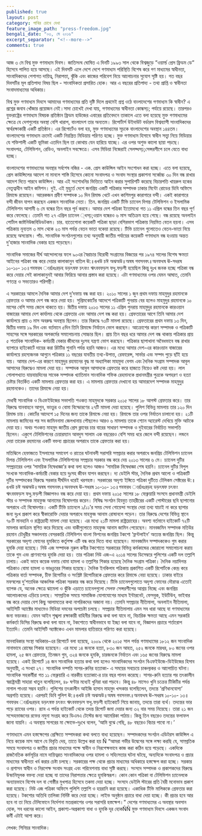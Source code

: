 ```yaml
---
published: true
layout: post
category: পাখির চোখে দেখা
feature_image_path: "press-freedom.jpg"
bengali_date: "০৩, মে ২০১৬"
excerpt_separator: "<!--more-->"
comments: true
---
```


আজ ৩ মে বিশ্ব মুক্ত গণমাধ্যম দিবস। জাতিসংঘ ঘোষিত এ দিনটি ১৯৯৩ সাল থেকে বিশ্বজুড়ে ”ওয়ার্ল্ড প্রেস ফ্রিডম ডে” হিসেবে পালিত হয়ে আসছে। এই দিবসটি এলে দেশে দেশে গণমাধ্যম পরিস্থিতি বিশেষ করে গণ মাধ্যমের স্বাধীনতা, সাংবাদিকদের পেশাগত দায়িত্ব, নিরাপত্তা, ঝুঁকি এবং কাজের পরিবেশ নিয়ে আলোচনার সুযোগ সৃষ্টি হয়। গত বছর দিবসটির মূল প্রতিপাদ্য বিষয় ছিল - সাংবাদিকতা প্রসারিত হোক। আর এ বছরের প্রতিপাদ্য - তথ্য প্রাপ্তি ও স্বাধীনতা সংবাদমাধ্যমের অধিকার।<!--more-->

বিশ্ব মুক্ত গণমাধ্যম দিবসে আমাদের গণমাধ্যমের প্রতি দৃষ্টি দিলে প্রথমেই প্রশ্ন ওঠে বাংলাদেশের গণমাধ্যম কি স্বাধীন? এ প্রশ্নের জবাব খোঁজার প্রয়োজন নেই।সাদা চোখেই দেখা যায়, গণমাধ্যমের স্বাধীনতা কোন্ধসঢ়; পর্যায়ে রয়েছে। তারপরও যুক্তরাষ্ট্রের গণমাধ্যম বিষয়ক প্রতিষ্ঠান ফ্রিডম হাউজের এবারের প্রতিবেদনে তাকালে এতে বলা হয়েছে মুক্ত গণমাধ্যমের ক্ষেত্রে যে দেশগুলোর অবস্থা বেশি খারাপ, বাংলাদেশ তার অন্যতম। রিপোর্টার্স উইদাউট বর্ডারস বিশ্বব্যাপী সাংবাদিকদের স্বার্থরক্ষাকারী একটি প্রতিষ্ঠান। এর রিপোর্টেও বলা হয়, মুক্ত গণমাধ্যমের সূচকে বাংলাদেশের অবস্থান ১৪৪তম। বাংলাদেশের গণমাধ্যম ক্রমেই একটি নিয়ন্ত্রিত মিডিয়ায় পরিণত হচ্ছে। মুক্ত গণমাধ্যম হিসাবে স্বাধীন সত্ত্বা নিয়ে মিডিয়ার যে শক্তিশালী একটি ভূমিকা এতদিন ছিল তা কোথায় যেন হারিয়ে যাচ্ছে। এর ওপর অশুভ কালো ছায়া পড়ছে। সংবাদপত্র, টেলিভিশন, রেডিও, অনলাইন সবক্ষেত্রে। এসব মিডিয়া নিজেরাই সেলফ্ধসঢ়;সেন্সরশীপে চলে যেতে বাধ্য হচ্ছে।

বাংলাদেশের গণমাধ্যমের অবস্থার সর্বশেষ নজির - এক. প্রেস কাউন্সিল আইন সংশোধন করা হচ্ছে। এতে বলা হয়েছে, প্রেস কাউন্সিলের আদেশ না মানলে শাস্তি হিসেবে কোনো সংবাদপত্র ও সংবাদ সংস্থার প্রকাশনা সর্ব্বোচ্চ ৩০ দিন বন্ধ রাখার আদেশ দিতে পারবে কাউন্সিল। আর এই সংশোধনির ভিত্তিতে আইন করার সুপারিশটি করেছে বিচারপতি খায়রুল হকের নেতৃত্বাধীন আইন কমিশন। দুই. এই মুহুর্তে দেশে জনপ্রিয় একটি পত্রিকার সম্পাদক ঢাকার মিন্টো রোডের ডিবি অফিসে রিমান্ডে রয়েছেন। আরেকজন প্রবীণ সম্পাদক ১০ দিন রিমান্ড খেটে এখন কাশিমপুর কারাগারে বন্দী। একই কারাগারে বন্দী জীবন যাপন করছেন একজন সাংবাদিক নেতা। তিন. জনপ্রিয় একটি টিভি চ্যানেল দিগন্ত টেলিভিশন ও ইসলামিক টেলিভিশন আগামী ৬ মে বন্ধের তিন বছর পূর্ন করবে। আমার দেশ পত্রিকা ইতোমধ্যে গত ১১ এপ্রিল বন্ধের তিন বছর পূর্ণ করে ফেলেছে। তেমনি গত ২৭ এপ্রিল চ্যানেল ্ধসঢ়;ওয়ান বন্ধেরও ৬ মাস অতিক্রম হয়ে গেছে। বন্ধ রয়েছে অনলাইন পোর্টাল জাষ্টনিউজবিডিডটকম। চার. হাতেগোনা কয়েকটি পত্রিকা ছাড়া বেশিরভাগ পত্রিকায় নিয়মিত বেতন হয়না। এসব পত্রিকায় নূন্যতম ৩ মাস থেকে ২৩ মাস পর্যন্ত বেতন ভাতা বকেয়া রয়েছে। টিভি চ্যানেল গুলোতেও বেতন-ভাতা নিয়ে রয়েছে অসন্তোষ। পাঁচ. সাংবাদিক সংগঠনগুলোর তথ্য অনুযায়ী জাতীয় পর্যায়ের কয়েকটি গণমাধ্যম বন্ধ হওয়ায় অন্তত দু’হাজার সাংবাদিক বেকার হয়ে পড়েছেন।

সাংবাদিক সমাজের দীর্ঘ আন্দোলনের ফলে ৯০এর স্বৈরাচার বিরোধী সংগ্রামের বিজয়ের পর ১৯৭৪ সালের বিশেষ ক্ষমতা আইনের পত্রিকা বন্ধ করে দেয়ার কালাকানুন বাতিল ঊ:॥ঙখউ চঈ অঝঅউ॥অষষ গবসনবৎ॥অনফধষ ঊ-সধরষ ১০-১০- ১৩॥গবফরধ ংরঃঁধঃরড়হ ডড়ৎষফ চৎবংং ঋৎববফড়স ফধু.ফড়পী হয়েছিল কিন্তু দুঃখ জনক হচ্ছে পত্রিকা বন্ধ করে দেয়ার সেই কালাকানুনই আবার ফিরিয়ে আনার প্রস্তাব করা হয়েছে। এটা গণমাধ্যমের ওপর যেমন আঘাত, তেমনি গণতন্ত্র ও সভ্যতারও পরিপন্থী।

এ সরকারের আমলে দৈনিক আমার দেশ দু’দফায় বন্ধ করা হয়। ২০১০ সালের ১ জুন প্রথম দফায় মাহমুদুর রহমানকে গ্রেফতার ও আমার দেশ বন্ধ করে দেয়া হয়। সুপ্রিমকোর্টের আদেশে পত্রিকাটি পুনরায় বের হলেও মাহমুদুর রহমানকে ১০ মাসের বেশি সময় জেলে থাকতে হয়। দ্বিতীয় দফায় ২০১৩ সালের ১১ এপ্রিল পুনরায় মাহমুদুর রহমানকে কারওয়ান বাজারের আমার দেশ কার্যালয় থেকে গ্রেফতার এবং আমার দেশ বন্ধ করা হয়। গ্রেফতারের আগে তিনি আমার দেশ কার্যালয়ে প্রায় ৩ মাস অবরুদ্ধ অবস্থায় ছিলেন। তার বিরুদ্ধে ৭৩টি মামলা রয়েছে। গ্রেফতারের প্রথম দফায় ১৩ দিন, দ্বিতীয় দফায় ১৯ দিন এবং বর্তমানে ৫দিন তিনি রিমান্ডে নির্যাতন ভোগ করছেন। আক্রোশের কারণ সম্পাদক ও পত্রিকাটি সাহসের সঙ্গে সরকারের অপকর্মের সমালোচনায় সোচ্চার ছিল। প্রায় তিন বছর ধরে আমার দেশ বন্ধ থাকায় পত্রিকার প্রায় ৫ শতাধিক সাংবাদিক- কর্মচারী বেকার জীবনের দুঃসহ যন্ত্রণা ভোগ করছেন। পত্রিকার ছাপাখানা অবৈধভাবে বন্ধ রাখার ব্যাপারে হাইকোর্টে দায়ের করা রিটটির শুনানি পর্যন্ত হয়নি আজও। এর মধ্যে আমার দেশ-এর কারওয়ান বাজারের কার্যালয়ে রহস্যজনক আগুনে পত্রিকার ১১ বছরের যাবতীয় তথ্য-উপাত্ত, রেফারেন্স, সার্ভার এবং সম্পদ পুড়ে ছাঁই হয়ে যায়। আমার দেশ-এর কারণে মাহমুদুর রহমানের বৃদ্ধ মা অধ্যাপিকা মাহমুদা বেগম এবং দৈনিক সংগ্রাম সম্পাদক আবুল আসাদের বিরুদ্ধেও মামলা দেয়া হয়। সম্পাদক আবুল আসাদকে গ্রেফতার করে হাজতে নিয়েও কষ্ট দেয়া হয়। লাল গোলাপখ্যাত যায়যায়দিনের সাবেক সম্পাদক খ্যাতিমান সাংবাদিক শফিক রেহমানকে প্রধানমন্ত্রীর পুত্রকে অপহরণ ও হত্যা চেষ্টার বিতর্কিত একটি মামলায় গ্রেফতার করা হয়। এ মামলায় গ্রেফতার দেখানো হয় আমারদেশ সম্পাদক মাহমুদুর রহমানকেও। তাদের রিমান্ডে নেয়া হয়।

মেধাবী সাংবাদিক ও বিএফইউজের সভাপতি শওকত মাহমুদকে সরকার ২০১৫ সালের ১৮ আগস্ট গ্রেফতার করে। তার বিরুদ্ধে যানবাহনে আগুন, ভাংচুর ও বোমা বিস্ফোরণের ২৭টি মামলা দেয়া হয়েছে। পুলিশ বিভিন্ন মামলায় তার ১২০ দিন রিমান্ড চায়। কোর্টের আদেশে ১৫ দিনের জন্য তাকে রিমান্ডে নেয়া হয়। রিমান্ডে তার ওপর নির্যাতন চালানো হয়। ২১টি মামলায় জামিনের পর সব জামিননামা জেলখানায় পৌছলেও আরও ৬ মামলায় তাকে শ্যোন অ্যারেস্ট দেখিয়ে মুক্তি আটকে দেয়া হয়। অথচ শওকত মাহমুদ জাতীয় প্রেস ক্লাবের চার বারের সাধারণ সম্পাদক ও দুইবারের নির্বাচিত সভাপতি ছিলেন। একুশে টেলিভিশনের চেয়ারম্যান আবদুস সালাম এক বছরেরও বেশি সময় ধরে জেলে বন্দী রয়েছেন। লন্ডনে দেয়া তারেক রহমানের একটি বক্তব্য প্রচারের অপরাধে তাকে গ্রেফতার করা হয়।

মতিঝিলে হেফাজতে ইসলামের সমাবেশ ও রাতের ঘটনাবলী সরাসরি সম্প্রচার করার অপরাধে জনপ্রিয় টেলিভিশন চ্যানেল দিগন্ত টেলিভিশন এবং ইসলামিক টেলিভিশনের সম্প্রচার সরকার বন্ধ করে দেয় ২০১৩ সালের ৬ মে। চ্যানেল দুটির সম্প্রচারের ওপর ‘সাময়িক নিষেধাজ্ঞা’র কথা বলা হলেও আজও ‘সাময়িক নিষেধাজ্ঞা শেষ হয়নি। চ্যানেল দুটির বিপুল সংখ্যক সাংবাদিক-কর্মচারী বেকার হয়ে দুঃসহ জীবন যাপন করছেন। দ্য ডেইলি স্টার, দৈনিক প্রথম আলো ও পত্রিকাটি দুটির সম্পাদকের বিরুদ্ধে সরকার দীর্ঘদিন ধরেই খরগহস্ত। সরকারের অদৃশ্য ইঙ্গিতে পত্রিকা দুটিতে টেলিকম সেক্টরের ঊ:॥ঙখউ চঈ অঝঅউ॥অষষ গবসনবৎ॥অনফধষ ঊ-সধরষ ১০-১০- ১৩॥গবফরধ ংরঃঁধঃরড়হ ডড়ৎষফ চৎবংং ঋৎববফড়স ফধু.ফড়পী বিজ্ঞাপনও বন্ধ করে দেয়া হয়। প্রথম দফায় ২০১৫ সালের ১৮ ফেব্রুয়ারি সংসদে প্রধানমন্ত্রী ডেইলি স্টার ও সম্পাদক মাহফুজ আনামের বিষোদগার করেন। নিষিদ্ধ সংগঠন হিযবুত তাহরীরের একটি পোস্টারের ছবি ছাপানোর অপরাধে এই বিষোদগার। একটি টিভি চ্যানেলে ১/১১’র সময় সেনা গোয়েন্দা সংস্থার দেয়া তথ্য যাচাই না করে ছাপার জন্য দুঃখ প্রকাশ করে স্বীকারোক্তি দেয়ার অপরাধে মাহফুজ আনাম রোষানলে পড়েন। তার বিরুদ্ধে দেশের বিভিন্ন স্থানে ৭৮টি মানহানি ও রাষ্ট্রদ্রোহী মামলা দেয়া হয়েছে। এর মধ্যে ২১টি মামলা রাষ্ট্রদ্রোহের। অবশ্য বর্তমানে হাইকোর্ট ৭২টি মামলার কার্যক্রম স্থগিত করে দিয়েছে এবং বাকীগুলোতে মাহফুজ আনাম জামিন পেয়েছেন। মানবজমিন সম্পাদক মতিউর রহমান চৌধুরীর সঞ্চালনায় বেসরকারি টেলিভিশন বাংলা ভিশনের জনপ্রিয় টকশো ‘ফ্রন্টলাইন’ অত্যন্ত জনপ্রিয় ছিল। কিন্তু সরকারের অদৃশ্য ফোনের হুমকিতে কর্তৃপক্ষ এটি বন্ধ করে দিতে বাধ্য হয়েছেন। মানবজমিন সম্পাদককেও গুম করার হুমকি দেয়া হয়েছে। নিউ এজ সম্পাদক নূরুল কবীর টকশোতে সরকারের বিভিন্ন কর্মকান্ডের জোরালো সমালোচনা করায় তাকে গুম এবং প্রাণনাশের হুমকি দেয়া হয়। তার পত্রিকা নিউ এজ-এ ২০১৪ সালের ডিসেম্বরে পুলিশের একটি দল তল্লাশি চালায়। একই ভাবে কয়েক দফায় বোমা হামলা ও তল্লাশির শিকার হয়েছে দৈনিক সংগ্রাম পত্রিকা। দৈনিক নয়াদিগন্ত পত্রিকাও বোমা হামলা ও ভাঙচুরের শিকার হয়েছে। দৈনিক ইনকিলাব পত্রিকায় প্রকাশিত একটি রিপোর্টকে কেন্দ্র করে পত্রিকার বার্তা সম্পাদক, চীফ রিপোর্টার ও সংশ্লিষ্ট রিপোর্টারকে গ্রেফতার করে রিমান্ডে নেয়া হয়েছে। ঢাকার বাইরে মফস্বলের দু’শতাধিক আঞ্চলিক পত্রিকা সরকার বন্ধ করে দিয়েছে। টিভি চ্যানেলগুলোতে অদৃশ্য ফোনের দৌরাত্ম এতোই ব্যাপক যে, অনেক ক্ষেত্রে ঝামেলা ও ঝুঁকি এড়াতে চ্যানেলগুলো সেলফ সেন্সরশীপের আশ্রয় নিচ্ছে এবং জনপ্রিয় আলোচকদের এড়িয়ে চলছে। সাম্প্রতিক সময়ে সামাজিক যোগাযোগের মাধ্যম ইন্টারনেট, ফেসবুক, ইউটিউব, ভাইবার বন্ধ করে দেয়ার বেশ কিছু আলামতের কথা নাগরিকদের অজানা নয়। তেমনি সম্প্রচার নীতিমালা, অনলাইন নীতিমালা, আইসিটি অ্যাক্টের মাধ্যমেও মিডিয়া দমনের অপচেষ্টা চলছে। সম্প্রচার নীতিমালায় এমন সব ধারা আছে যা গণমাধ্যমের জন্য ভয়ংকর। যেমন আইন শৃঙ্খলা রক্ষাকারী বাহিনীর বিরুদ্ধে কথা বলা যাবে না, বিচারিক ক্ষমতা আছে এমন সরকারি কর্মকর্তা ডিসির বিরুদ্ধে কথা বলা যাবে না, টকশোতে স্বাধীনভাবে যা ইচ্ছা বলা যাবে না, বিজ্ঞাপন প্রচারে শর্তারোপ ইত্যাদি। তেমনি আইসিটি অ্যাক্টকেও এখন মামলার হাতিয়ারে পরিণত করা হয়েছে।


মানবাধিকার সংস্থা অধিকার-এর রিপোর্টে বলা হয়েছে, ২০০৯ থেকে ২০১৫ সাল পর্যন্ত গণমাধ্যমের ১৮১২ জন সাংবাদিক নানাভাবে রোষের শিকার হয়েছেন। এর মধ্যে ১৪ জনকে হত্যা, ৮৩০ জন আহত, ২৫২ জনকে মারধর, ৮০ জনের ওপর হামলা, ২৫ জন গ্রেফতার, তিনজন গুম, ৩২৪ জনকে হুমকি, চারজনকে নির্যাতন এবং ১৬৫ জনের বিরুদ্ধে মামলা হয়েছে। একই রিপোর্টে ১৪ জন সাংবাদিক হত্যার কথা বলা হলেও সাংবাদিকদের সংগঠন বিএফইউজে-ডিইউজের হিসাব অনুযায়ী, এ সংখ্যা ২৭। সাংবাদিক দম্পতি সাগর-রুনির হত্যাকা- এ সময়ের সবচেয়ে চাঞ্চল্যকর ও আলোচিত ঘটনা। সাংবাদিক সহকর্মীরা গত ১১ ফেব্রুয়ারি এ নারকীয় হত্যাকা-ের চার বছর পালন করেছে। সাগর-রুনি হত্যার পর তৎকালীন স্বরাষ্ট্রমন্ত্রী সাহারা খাতুন বলেছিলেন, ৪৮ ঘণ্টার মধ্যেই খুনিরা ধরা পড়বে। কিন্তু ৪৮ মাসেও খুনি চক্রের টিকিটির পর্যন্ত নাগাল পাওয়া সম্ভব হয়নি। পুলিশের তৎকালীন আইজি হাসান মাহমুদ খন্দকার বলেছিলেন, তদন্তে ‘প্রণিধানযোগ্য’ অগ্রগতি হয়েছে। এরপরই ডিবি পুলিশ ঊ:॥ঙখউ চঈ অঝঅউ॥অষষ গবসনবৎ॥অনফধষ ঊ-সধরষ ১০-১০- ১৩॥গবফরধ ংরঃঁধঃরড়হ ডড়ৎষফ চৎবংং ঋৎববফড়স ফধু.ফড়পী হাইকোর্টে গিয়ে জানায়, তদন্তে তারা ব্যর্থ। তদন্তের ভার পড়ে র‌্যাবের ওপর। র‌্যাব এ পর্যন্ত হাইকোর্ট থেকে তদন্ত রিপোর্ট জমা দেয়ার জন্য ৩২ বার সময় নিয়েছে। তারা ২১ জন সন্দেহভাজনের রক্তের নমুনা সংগ্রহ করে ডিএনএ টেস্টের জন্য আমেরিকা পাঠায়। কিন্তু তিন বছরেও তদন্তের ফলাফল জানা যায়নি। এ অবস্থায় সাগরের মা ক্ষোভে-দুঃখে বলেন, ‘আমি বুঝে গেছি, ৪৮ বছরেও বিচার পাবো না।’

গণমাধ্যমে এমন হস্তক্ষেপের প্রেক্ষিতে সম্পাদকরা কথা বলতে বাধ্য হয়েছেন। সম্পাদকদের সংগঠন এডিটরস কাউন্সিল এ নিয়ে কয়েক মাস আগে যে বিবৃতি দেয়, তাতে উল্লেখ করা হয় Ñ “আমরা গভীর উদ্বেগের সঙ্গে লক্ষ্য করছি যে, সাম্প্রতিক সময়ে সংবাদপত্র ও জাতীয় প্রচার মাধ্যমের পক্ষে স্বাধীন ও নিরপেক্ষভাবে কাজ করা কঠিন হয়ে পড়েছে। একদিকে রাজনৈতিক কর্মসূচির নামে দায়িত্বরত সাংবাদিকদের ওপর হামলা ও সহিংসতার ঘটনা ঘটছে, অন্যদিকে সংবাদপত্র ও প্রচার মাধ্যমের স্বাধীনতা খর্ব করার চেষ্টা চলছে। সরকারের পক্ষ থেকে প্রচার মাধ্যমের অধিকারে হস্তক্ষেপ করা হচ্ছে। সরকার ও প্রশাসন স্বাধীন ও নিরপেক্ষ সংবাদ সংগ্রহ এবং পরিবেশনায় বাধা সৃষ্টি করছে। সংসদে সম্পাদক ও প্রকাশকদের বিরুদ্ধে উস্কানিমূলক বক্তব্য দেয়া হচ্ছে যা তাদের নিরাপত্তার ক্ষেত্রে হুমকিস্বরূপ। কোন কোন পত্রিকা বা টেলিভিশন চ্যানেলকে অন্যায়ভাবে বিশেষ দল বা গোষ্ঠীর মুখপাত্র হিসেবে তকমা দেয়া হচ্ছে। সংসদে ডেইলি স্টারের প্রতি বৈরী মনোভাব প্রকাশ করা হয়েছে। নিউ এজ পত্রিকা অফিসে পুলিশি তল্লাশি ও হয়রানি করা হয়েছে। একাধিক টিভি মালিককে গ্রেফতার করা হয়েছে। টকশোর অতিথি তালিকা নির্দিষ্ট করে দেয়া হচ্ছে। লাইভ অনুষ্ঠান প্রচারে বাধা দেয়া হচ্ছে। কী প্রচার হবে আর হবে না তা নিয়ে টেলিফোনে নির্দেশনা মতপ্রকাশের ওপর সরাসরি হস্তক্ষেপ।” দেশের গণমাধ্যমের এ অবস্থার অবসান হোক, সব ধরনের কালো আইন, প্রকাশ্য-অপ্রকাশ্য বাধা ও হুমকি দূর হোকÑÑ মুক্ত গণমাধ্যম দিবসে একজন সংবাদ কর্মী এটাই আশা করে।

লেখক: সিনিয়র সাংবাদিক।
